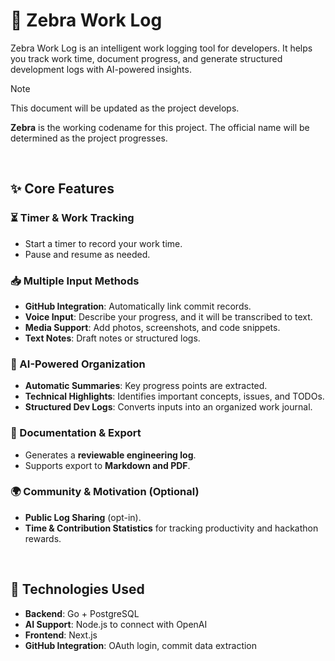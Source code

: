 # 🦓 Zebra Work Log  

Zebra Work Log is an intelligent work logging tool for developers. It helps you track work time, document progress, and generate structured development logs with AI-powered insights.  

> [!Note]
> This document will be updated as the project develops.
> 
> **Zebra** is the working codename for this project. The official name will be determined as the project progresses.

<br>

## ✨ Core Features  

### ⏳ Timer & Work Tracking  
- Start a timer to record your work time.  
- Pause and resume as needed.  

### 📥 Multiple Input Methods  
- **GitHub Integration**: Automatically link commit records.  
- **Voice Input**: Describe your progress, and it will be transcribed to text.  
- **Media Support**: Add photos, screenshots, and code snippets.  
- **Text Notes**: Draft notes or structured logs.  

### 🤖 AI-Powered Organization  
- **Automatic Summaries**: Key progress points are extracted.  
- **Technical Highlights**: Identifies important concepts, issues, and TODOs.  
- **Structured Dev Logs**: Converts inputs into an organized work journal.  

### 📄 Documentation & Export  
- Generates a **reviewable engineering log**.  
- Supports export to **Markdown and PDF**.  

### 🌍 Community & Motivation (Optional)  
- **Public Log Sharing** (opt-in).  
- **Time & Contribution Statistics** for tracking productivity and hackathon rewards.

<br>

## 🧩 Technologies Used
- **Backend**: Go + PostgreSQL
- **AI Support**: Node.js to connect with OpenAI
- **Frontend**: Next.js
- **GitHub Integration**: OAuth login, commit data extraction  
  

